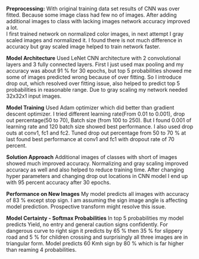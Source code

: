 **Preprocessing:** 
With original training data set results of CNN was over fitted. Because some image class had few no of images. After adding additional images to class with lacking images network accuracy improved a lot.  
I first trained network on normalized color images, in next attempt I gray scaled images and normalized it. I found there is not much difference in accuracy but gray scaled image helped to train network faster.  

**Model Architecture**
Used LeNet CNN architecture with 2 convolutional layers and 3 fully connected layers. First I just used max pooling and my accuracy was about 91 % for 30 epochs, but top 5 probabilities showed me some of images predicted wrong because of over fitting. 
So I introduce drop out, which resolved over fitting issue, also helped to predict top 5 probabilities in reasonable range.  Due to gray scaling my network needed 32x32x1 input images.

**Model Training**
Used Adam optimizer which did better than gradient descent optimizer. I tried different learning rate(From 0.01 to 0.001), drop out percentage(50 to 70), Batch size (from 100 to 250). 
But I found 0.001 of learning rate and 120 batch size showed best performance. 
I also used drop outs at conv1, fc1 and fc2. Tuned drop out percentage from 50 to 70 % at last found best performance at conv1 and fc1 with dropout rate of 70 percent.

**Solution Approach**
Additional images of classes with short of images showed much improved accuracy. Normalizing and gray scaling improved accuracy as well and also helped to reduce training time. 
After changing hyper parameters and changing drop out locations in CNN model I end up with 95 percent accuracy after 30 epochs.

**Performance on New Images**
My model predicts all images with accuracy of 83 % except stop sign. I am assuming the sign image angle is affecting model prediction. Prospective transform might resolve this issue.

**Model Certainty - Softmax Probabilities**
In top 5 probabilities my model predicts Yield, no entry and general caution signs confidently. 
For dangerous curve to right sign it predicts by 65 % then 35 % for slippery road and 5 % for children crossing and surprisingly all three images are in triangular form. 
Model predicts 60 Kmh sign by 80 % which is far higher than reaming 4 probabilities. 
